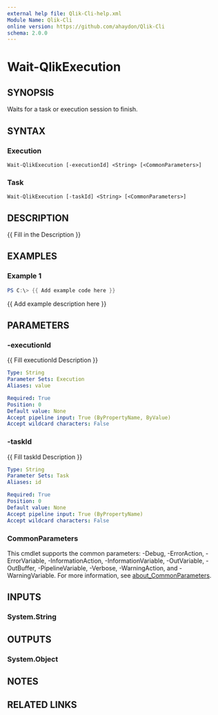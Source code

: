 ```yaml
---
external help file: Qlik-Cli-help.xml
Module Name: Qlik-Cli
online version: https://github.com/ahaydon/Qlik-Cli
schema: 2.0.0
---
```


# Wait-QlikExecution

## SYNOPSIS
Waits for a task or execution session to finish.

## SYNTAX

### Execution
```
Wait-QlikExecution [-executionId] <String> [<CommonParameters>]
```

### Task
```
Wait-QlikExecution [-taskId] <String> [<CommonParameters>]
```

## DESCRIPTION
{{ Fill in the Description }}

## EXAMPLES

### Example 1
```powershell
PS C:\> {{ Add example code here }}
```

{{ Add example description here }}

## PARAMETERS

### -executionId
{{ Fill executionId Description }}

```yaml
Type: String
Parameter Sets: Execution
Aliases: value

Required: True
Position: 0
Default value: None
Accept pipeline input: True (ByPropertyName, ByValue)
Accept wildcard characters: False
```

### -taskId
{{ Fill taskId Description }}

```yaml
Type: String
Parameter Sets: Task
Aliases: id

Required: True
Position: 0
Default value: None
Accept pipeline input: True (ByPropertyName)
Accept wildcard characters: False
```

### CommonParameters
This cmdlet supports the common parameters: -Debug, -ErrorAction, -ErrorVariable, -InformationAction, -InformationVariable, -OutVariable, -OutBuffer, -PipelineVariable, -Verbose, -WarningAction, and -WarningVariable. For more information, see [about_CommonParameters](http://go.microsoft.com/fwlink/?LinkID=113216).

## INPUTS

### System.String

## OUTPUTS

### System.Object
## NOTES

## RELATED LINKS
